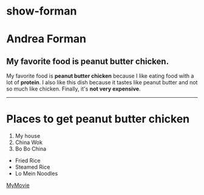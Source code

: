 # show-forman
# Andrea Forman
## My favorite food is peanut butter chicken.

My favorite food is **peanut butter chicken** because I like eating food with a lot of **protein**.
I also like this dish because it tastes like peanut butter and not so much like chicken.
Finally, it's **not very expensive**.

---
# Places to get peanut butter chicken
1. My house
2. China Wok
3. Bo Bo China

* Fried Rice
* Steamed Rice
* Lo Mein Noodles

[MyMovie](MyMovie.md)